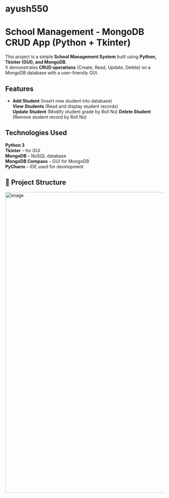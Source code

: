 # ayush550
#  School Management - MongoDB CRUD App (Python + Tkinter)

This project is a simple **School Management System** built using **Python, Tkinter (GUI), and MongoDB**.  
It demonstrates **CRUD operations** (Create, Read, Update, Delete) on a MongoDB database with a user-friendly GUI.
##  Features
- **Add Student** (Insert new student into database)  
 **View Students** (Read and display student records)  
  **Update Student** (Modify student grade by Roll No)
   **Delete Student** (Remove student record by Roll No)  
## Technologies Used
**Python 3**  
 **Tkinter** – for GUI  
  **MongoDB** – NoSQL database  
  **MongoDB Compass** – GUI for MongoDB  
  **PyCharm** – IDE used for development  
## 📂 Project Structure
<img width="1912" height="952" alt="image" src="https://github.com/user-attachments/assets/e4921b26-5329-4e5a-9382-52f5dd34d222" />
